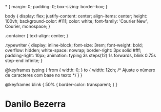 <!DOCTYPE html>
<html lang="pt-br">
<head>
  <meta charset="UTF-8">
  <meta name="viewport" content="width=device-width, initial-scale=1.0">
  <sytle>
      * {
  margin: 0;
  padding: 0;
  box-sizing: border-box;
}

body {
  display: flex;
  justify-content: center;
  align-items: center;
  height: 100vh;
  background-color: #111;
  color: white;
  font-family: 'Courier New', Courier, monospace;
}

.container {
  text-align: center;
}

.typewriter {
  display: inline-block;
  font-size: 3rem;
  font-weight: bold;
  overflow: hidden;
  white-space: nowrap;
  border-right: 3px solid #fff;
  padding-right: 10px;
  animation: typing 3s steps(12) 1s forwards, blink 0.75s step-end infinite;
}

@keyframes typing {
  from {
    width: 0;
  }
  to {
    width: 12ch; /* Ajuste o número de caracteres com base no texto */
  }
}

@keyframes blink {
  50% {
    border-color: transparent;
  }
}

  </sytle>
  <link rel="stylesheet" href="styles.css">
</head>
<body>
  <div class="container">
    <h1 class="typewriter">Danilo Bezerra</h1>
  </div>
</body>
</html>


